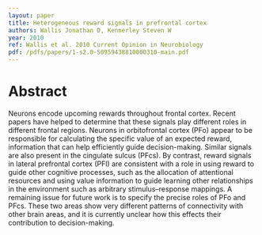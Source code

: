 ```yaml
---
layout: paper
title: Heterogeneous reward signals in prefrontal cortex
authors: Wallis Jonathan D, Kennerley Steven W
year: 2010
ref: Wallis et al. 2010 Current Opinion in Neurobiology
pdf: /pdfs/papers/1-s2.0-S0959438810000310-main.pdf
---
```


# Abstract

Neurons encode upcoming rewards throughout frontal cortex.
Recent papers have helped to determine that these signals play
different roles in different frontal regions. Neurons in
orbitofrontal cortex (PFo) appear to be responsible for
calculating the specific value of an expected reward,
information that can help efficiently guide decision-making.
Similar signals are also present in the cingulate sulcus (PFcs).
By contrast, reward signals in lateral prefrontal cortex (PFl) are
consistent with a role in using reward to guide other cognitive
processes, such as the allocation of attentional resources and
using value information to guide learning other relationships in
the environment such as arbitrary stimulus–response
mappings. A remaining issue for future work is to specify the
precise roles of PFo and PFcs. These two areas show very
different patterns of connectivity with other brain areas, and it
is currently unclear how this effects their contribution to
decision-making.